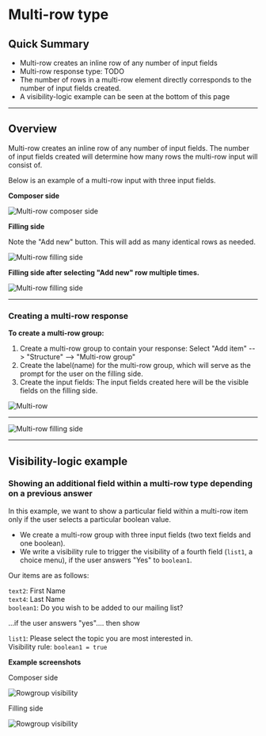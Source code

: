 # Multi-row type

## Quick Summary

* Multi-row creates an inline row of any number of input fields
* Multi-row response type: TODO
* The number of rows in a multi-row element directly corresponds to the number of input fields created.
* A visibility-logic example can be seen at the bottom of this page


---

## Overview

Multi-row creates an inline row of any number of input fields. The number of input fields created will determine how many rows the multi-row input will consist of.  

Below is an example of a multi-row input with three input fields.

**Composer side**

![Multi-row composer side](types/multi-row-composer-example.png)

**Filling side**

Note the "Add new" button. This will add as many identical rows as needed.

![Multi-row filling side](types/multi-row-filling-example.png)

**Filling side after selecting "Add new" row multiple times.**

![Multi-row filling side](types/multi-row-filling-example2.png)


---

### Creating a multi-row response 


**To create a multi-row group:**

1. Create a multi-row group to contain your response: Select "Add item" --> "Structure" --> "Multi-row group"
2. Create the label(name) for the multi-row group, which will serve as the prompt for the user on the filling side.
3. Create the input fields: The input fields created here will be the visible fields on the filling side.

![Multi-row](types/multirow1.png)

---


![Multi-row filling side](types/multirow2.png)

---

## Visibility-logic example

### Showing an additional field within a multi-row type depending on a previous answer 

In this example, we want to show a particular field within a multi-row item only if the user selects a particular boolean value.

* We create a multi-row group with three input fields (two text fields and one boolean). 
* We write a visibility rule to trigger the visibility of a fourth field (`list1`, a choice menu), if the user answers "Yes" to `boolean1`. 

Our items are as follows: 

`text2`: First Name  
`text4`: Last Name  
`boolean1`: Do you wish to be added to our mailing list?  

...if the user answers "yes".... then show

`list1`: Please select the topic you are most interested in.  
Visibility rule: `boolean1 = true`  

**Example screenshots**

Composer side

![Rowgroup visibility](types/rowgroup-visibility1.png)

Filling side

![Rowgroup visibility](types/rowgroup-visibility2.png)











